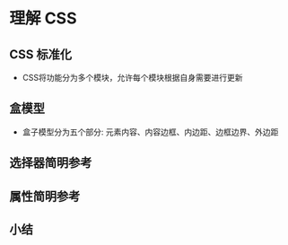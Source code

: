 # 理解 CSS

## CSS 标准化
- CSS将功能分为多个模块，允许每个模块根据自身需要进行更新

## 盒模型
- 盒子模型分为五个部分: 元素内容、内容边框、内边距、边框边界、外边距

## 选择器简明参考

## 属性简明参考

## 小结
